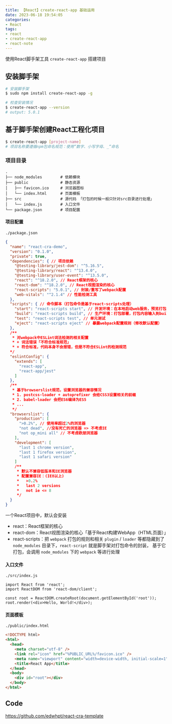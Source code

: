 ```yaml
---
title: 【React】create-react-app 基础运用
date: 2023-06-18 19:54:05
categories:
- React
tags:
- react
- create-react-app
- react-note
---
```


使用React脚手架工具 `create-react-app` 搭建项目

<!-- more -->


## 安装脚手架

```bash
# 安装脚手架
$ sudo npm install create-react-app -g

# 检查安装情况
$ create-react-app --version
# output: 5.0.1
```

## 基于脚手架创建React工程化项目

```bash
$ create-react-app [project-name]
# 项目名称要遵循npm包命名规范：使用“数字、小写字母、_“命名
```

### 项目目录

```
.
├── node_modules        # 依赖模块
├── public              # 静态资源
│   ├── favicon.ico     # 浏览器图标
│   └── index.html      # 页面模板
├── src                 # 源代码 「打包的时候一般只针对src目录进行处理」
│   └── index.js        # 入口文件
└── package.json        # 项目配置
```

#### 项目配置

`./package.json`

```json
{
  "name": "react-cra-demo",
  "version": "0.1.0",
  "private": true,
  "dependencies": { // 项目依赖
    "@testing-library/jest-dom": "^5.16.5",
    "@testing-library/react": "^13.4.0",
    "@testing-library/user-event": "^13.5.0",
    "react": "^18.2.0", // React框架的核心
    "react-dom": "^18.2.0", // React视图渲染的核心
    "react-scripts": "5.0.1", // 封装/重写了webpack配置
    "web-vitals": "^2.1.4" // 性能检测工具
  },
  "scripts": { // 命令脚本（打包命令是基于react-scripts处理）
    "start": "react-scripts start", // 开发环境：在本地启动web服务，预览打包内容
    "build": "react-scripts build", // 生产环境：打包部署，打包内容输入到build(dist)目录中
    "test": "react-scripts test", // 单元测试
    "eject": "react-scripts eject" // 暴露webpack配置规则（修改默认配置）
  },
  /**
   * 对webpack中ESLint词法检测的相关配置
   * + 词法错误「不符合标准规范」
   * + 符合标准，代码本身不会报错，但是不符合ESLint的检测规范
  */
  "eslintConfig": { 
    "extends": [
      "react-app",
      "react-app/jest"
    ]
  },
  /**
   * 基于browserslist规范，设置浏览器的兼容情况
   * 1. postcss-loader + autoprefixer 会给CSS3设置相关的前缀
   * 2. babel-loader 会把ES6编译为ES5
   * ...
   */
  "browserslist": {
    "production": [
      ">0.2%", // 使用率超过2%的浏览器
      "not dead", //没有死亡的浏览器 => 不考虑IE
      "not op_mini all" // 不考虑欧朋浏览器
    ],
    "development": [
      "last 1 chrome version",
      "last 1 firefox version",
      "last 1 safari version"
    ]
    /**
     * 默认不兼容低版本和IE浏览器
     * 配置兼容IE：(IE8以上)
     *   >0.2%
     *   last 2 versions
     *   not ie <= 8
     */
  }
}
```

一个React项目中，默认会安装

- react：React框架的核心
- react-dom：React视图渲染的核心「基于React构建WebApp（HTML页面）」
- react-scripts：把 `webpack` 打包的规则和相关 `plugin` / `loader` 等都隐藏到了 `node_modules` 目录下，`react-script` 就是脚手架对打包命令的封装， 基于它打包，会调用 `node_modules` 下的 `webpack` 等进行处理

#### 入口文件

`./src/index.js`

```react
import React from 'react';
import ReactDOM from 'react-dom/client';

const root = ReactDOM.createRoot(document.getElementById('root'));
root.render(<div>Hello, World!</div>);
```

#### 页面模板

`./public/index.html`

```html
<!DOCTYPE html>
<html>
  <head>
    <meta charset="utf-8" />
    <link rel="icon" href="%PUBLIC_URL%/favicon.ico" />
    <meta name="viewport" content="width=device-width, initial-scale=1" />
    <title>React App</title>
  </head>
  <body>
    <div id="root"></div>
  </body>
</html>
```


## Code

https://github.com/edwhpt/react-cra-template

